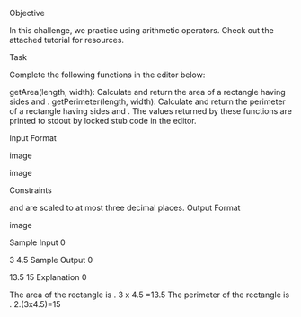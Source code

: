Objective

In this challenge, we practice using arithmetic operators. Check out the attached tutorial for resources.

Task

Complete the following functions in the editor below:

getArea(length, width): Calculate and return the area of a rectangle having sides  and .
getPerimeter(length, width): Calculate and return the perimeter of a rectangle having sides  and .
The values returned by these functions are printed to stdout by locked stub code in the editor.

Input Format

image

image

Constraints

 and  are scaled to at most three decimal places.
Output Format

image

Sample Input 0

3
4.5
Sample Output 0

13.5
15
Explanation 0

The area of the rectangle is .
3 x 4.5 =13.5
The perimeter of the rectangle is .
2.(3x4.5)=15